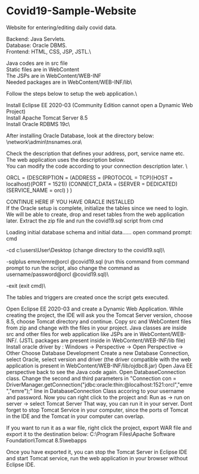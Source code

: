 # Covid19-Sample-Website
Website for entering/editing daily covid data. 

Backend: Java Servlets.\
Database: Oracle DBMS.\
Frontend: HTML, CSS, JSP, JSTL.\

Java codes are in src file \
Static files are in WebContent\
The JSPs are in WebContent/WEB-INF\
Needed packages are in WebContent/WEB-INF/lib\

Follow the steps below to setup the web application.\

Install Eclipse EE 2020-03 (Community Edition cannot open a Dynamic Web Project)\
Install Apache Tomcat Server 8.5\
Install Oracle RDBMS 19c\

After installing Oracle Database, look at the directory below:\
<ORACLE-HOME>\network\admin\tnsnames.ora\

Check the description that defines your address, port, service name etc. The web application uses the description below. \
You can modify the code according to your connection description later. \

ORCL =
  (DESCRIPTION =
    (ADDRESS = (PROTOCOL = TCP)(HOST = localhost)(PORT = 1521))
    (CONNECT_DATA =
      (SERVER = DEDICATED)
      (SERVICE_NAME = orcl)
    )
  )


CONTINUE HERE IF YOU HAVE ORACLE INSTALLED \
If the Oracle setup is complete, initialize the tables since we need to login. We will be able to create, drop and reset tables from the web application later.
Extract the zip file and run the covid19.sql script from cmd

Loading initial database schema and initial data......
open command prompt:
cmd

-cd c:\users\User\Desktop (change directory to the covid19.sql)\

-sqlplus emre/emre@orcl @covid19.sql (run this command from command prompt to run the script, also change the command as username/password@orcl @covid19.sql)\

-exit (exit cmd)\

The tables and triggers are created once the script gets executed.

Open Eclipse EE 2020-03 and create a Dynamic Web Application. While creating the project, the IDE will ask you the Tomcat Server version, choose 8.5, choose Tomcat directory and continue.
Copy src and WebContent files from zip and change with the files in your project. Java classes are inside src and other files for web application like JSPs are in WebContent/WEB-INF/. (JSTL packages are present inside in WebContent/WEB-INF/lib file)
Install oracle driver by :
Windows -> Perspective -> Open Perspective -> Other
Choose Database Development
Create a new Database Connection, select Oracle, select version and driver (the driver compatible with the web application is present in WebContent/WEB-INF/lib/ojdbc8.jar)
Open Java EE perspective back to see the Java code again. Open DatabaseConnection class.
Change the second and third parameters in "Connection con = DriverManager.getConnection("jdbc:oracle:thin:@localhost:1521:orcl","emre","emre");" line in DatabaseConnection Class accoring to your username and password.
Now you can right click to the project and: Run as -> run on server -> select Tomcat Server
That way, you can run it in your server. Dont forget to stop Tomcat Service in your computer, since the ports of Tomcat in the IDE and the Tomcat in your computer can overlap.

If you want to run it as a war file, right click the project, export WAR file and export it to the destination below: 
C:\Program Files\Apache Software Foundation\Tomcat 8.5\webapps

Once you have exported it, you can stop the Tomcat Server in Eclipse IDE and start Tomcat service, run the web application in your browser without Eclipse IDE. 
